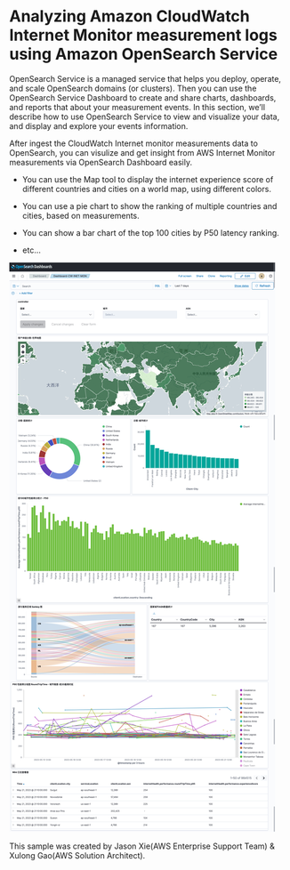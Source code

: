 # Analyzing Amazon CloudWatch Internet Monitor measurement logs using Amazon OpenSearch Service
OpenSearch Service is a managed service that helps you deploy, operate, and scale OpenSearch domains (or clusters). Then you can use the OpenSearch Service Dashboard to create and share charts, dashboards, and reports that about your measurement events. In this section, we’ll describe how to use OpenSearch Service to view and visualize your data, and display and explore your events information.

After ingest the CloudWatch Internet monitor measurements data to OpenSearch, you can visulize and get insight from AWS Internet Monitor measurements via OpenSearch Dashboard easily. 

- You can use the Map tool to display the internet experience score of different countries and cities on a world map, using different colors.

- You can use a pie chart to show the ranking of multiple countries and cities, based on measurements.

- You can show a bar chart of the top 100 cities by P50 latency ranking. 

- etc...



![Internet Monitor Dashboard Template](https://github.com/xzp1990/internetmonitordashboard/raw/main/Dashboard-CW-INET-MON-OpenSearch-Dashboards-V1.png)

This sample was created by Jason Xie(AWS Enterprise Support Team) & Xulong Gao(AWS Solution Architect).